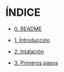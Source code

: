 # ÍNDICE

* [0. README](https://github.com/AinoaFernandezMiguens/RedMine/blob/master/README.md)

* [1. Íntroducción](https://github.com/AinoaFernandezMiguens/RedMine/blob/master/1.%20Introducci%C3%B3n.md)

* [2. Intalación](https://github.com/AinoaFernandezMiguens/RedMine/blob/master/2.%20Instalaci%C3%B3n.md)

* [3. Primeros pasos](https://github.com/AinoaFernandezMiguens/RedMine/blob/master/3.%20Primeros%20pasos)